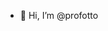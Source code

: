- 👋 Hi, I’m @profotto


<!---
profotto/profotto is a ✨ special ✨ repository because its `README.md` (this file) appears on your GitHub profile.
You can click the Preview link to take a look at your changes.
--->
